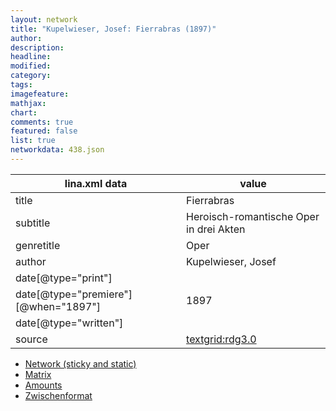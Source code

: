 ```yaml
---
layout: network
title: "Kupelwieser, Josef: Fierrabras (1897)"
author:
description:
headline:
modified:
category:
tags:
imagefeature: 
mathjax: 
chart: 
comments: true
featured: false
list: true
networkdata: 438.json
---
```

lina.xml data  | value
------------- | -------------
title|Fierrabras
subtitle|Heroisch-romantische Oper in drei Akten
genretitle|Oper
author|Kupelwieser, Josef
date[@type="print"]|
date[@type="premiere"][@when="1897"]|1897
date[@type="written"]|
source|[textgrid:rdg3.0](https://textgridlab.org/1.0/tgcrud-public/rest/textgrid:rdg3.0/data)



* [Network (sticky and static)](/network438)
* [Matrix](/matrix438)
* [Amounts](/amount438)
* [Zwischenformat](/lina438 )
